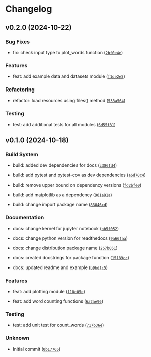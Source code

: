 # Changelog

<!-- version list -->

## v0.2.0 (2024-10-22)

### Bug Fixes

* fix: check input type to plot_words function ([`2bf0e4e`](https://github.com/labdmitriy/pycounts-labdmitriy/commit/2bf0e4eb55e37d30ed2c8cbeb9247f8a19b471fd))

### Features

* feat: add example data and datasets module ([`f1de2e5`](https://github.com/labdmitriy/pycounts-labdmitriy/commit/f1de2e57a733d4adf95d0cf976b504e7b8df982a))

### Refactoring

* refactor: load resources using files() method ([`538a564`](https://github.com/labdmitriy/pycounts-labdmitriy/commit/538a564bb1cf292efe70d1619fd1259256056393))

### Testing

* test: add additional tests for all modules ([`6d55f31`](https://github.com/labdmitriy/pycounts-labdmitriy/commit/6d55f310865c7675879cb0971aef3d4066a19ad9))


## v0.1.0 (2024-10-18)

### Build System

* build: added dev dependencies for docs ([`c386fd4`](https://github.com/labdmitriy/pycounts-labdmitriy/commit/c386fd4736776023141b4fda2103dd842a11fc84))

* build: add pytest and pytest-cov as dev dependencies ([`a6d70c4`](https://github.com/labdmitriy/pycounts-labdmitriy/commit/a6d70c4e351a1c4074b7aaa1281efaba3a38382a))

* build: remove upper bound on dependency versions ([`fd2bfe0`](https://github.com/labdmitriy/pycounts-labdmitriy/commit/fd2bfe08e712c5f9f4b5841c31ec2db287ab7291))

* build: add matplotlib as a dependency ([`901a81a`](https://github.com/labdmitriy/pycounts-labdmitriy/commit/901a81aed0e34f7d3aea20d0208723f791e6fb57))

* build: change import package name ([`83046cd`](https://github.com/labdmitriy/pycounts-labdmitriy/commit/83046cdada195c81af469aef956c24e98b1d26d9))

### Documentation

* docs: change kernel for jupyter notebook ([`bb5f052`](https://github.com/labdmitriy/pycounts-labdmitriy/commit/bb5f052dc487131e6c9934866e29da2eb5119b88))

* docs: change python version for readthedocs ([`9a66faa`](https://github.com/labdmitriy/pycounts-labdmitriy/commit/9a66faaab8c4d8764e64e0617c7b4faf23b7b623))

* docs: change distribution package name ([`267b051`](https://github.com/labdmitriy/pycounts-labdmitriy/commit/267b05187d6ba94403a84c9c6aa03724c8e64511))

* docs: created docstrings for package function ([`15189cc`](https://github.com/labdmitriy/pycounts-labdmitriy/commit/15189ccacb08c88a7c6c104bfff24da31692b1a5))

* docs: updated readme and example ([`b9bdfc5`](https://github.com/labdmitriy/pycounts-labdmitriy/commit/b9bdfc5258bb4cdeb5290de01600c593d21d5f2c))

### Features

* feat: add plotting module ([`118c05e`](https://github.com/labdmitriy/pycounts-labdmitriy/commit/118c05e6491b08585094a1becb1746c0d7d977f4))

* feat: add word counting functions ([`6a2ae96`](https://github.com/labdmitriy/pycounts-labdmitriy/commit/6a2ae961ab574f3af36140b70f688350b2178291))

### Testing

* test: add unit test for count_words ([`717b36e`](https://github.com/labdmitriy/pycounts-labdmitriy/commit/717b36e0f3db99047b7955612c7d7be4da5d8198))

### Unknown

* Initial commit ([`0b17765`](https://github.com/labdmitriy/pycounts-labdmitriy/commit/0b17765633a22056ea069b6a5b384e66053c9de4))
